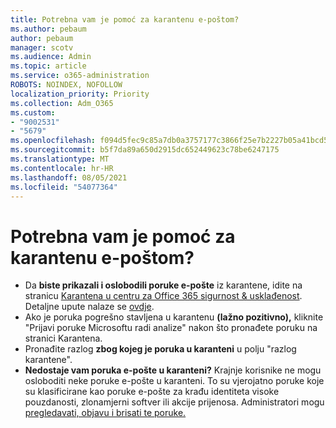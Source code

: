 ```yaml
---
title: Potrebna vam je pomoć za karantenu e-poštom?
ms.author: pebaum
author: pebaum
manager: scotv
ms.audience: Admin
ms.topic: article
ms.service: o365-administration
ROBOTS: NOINDEX, NOFOLLOW
localization_priority: Priority
ms.collection: Adm_O365
ms.custom:
- "9002531"
- "5679"
ms.openlocfilehash: f094d5fec9c85a7db0a3757177c3866f25e7b2227b05a41bcd554b1dda092517
ms.sourcegitcommit: b5f7da89a650d2915dc652449623c78be6247175
ms.translationtype: MT
ms.contentlocale: hr-HR
ms.lasthandoff: 08/05/2021
ms.locfileid: "54077364"
---
```

# <a name="need-help-with-email-quarantine"></a>Potrebna vam je pomoć za karantenu e-poštom?

- Da **biste prikazali i oslobodili poruke e-pošte** iz karantene, idite na stranicu [Karantena u centru za Office 365 sigurnost & usklađenost](https://protection.office.com/quarantine). Detaljne upute nalaze se [ovdje](https://docs.microsoft.com/microsoft-365/security/office-365-security/find-and-release-quarantined-messages-as-a-user?view=o365-worldwide#view-your-quarantined-messages).
- Ako je poruka pogrešno stavljena u karantenu **(lažno pozitivno),** kliknite "Prijavi poruke Microsoftu radi analize" nakon što pronađete poruku na stranici Karantena. 
- Pronađite razlog **zbog kojeg je poruka u karanteni** u polju "razlog karantene".
- **Nedostaje vam poruka e-pošte u karanteni?** Krajnje korisnike ne mogu osloboditi neke poruke e-pošte u karanteni. To su vjerojatno poruke koje su klasificirane kao poruke e-pošte za krađu identiteta visoke pouzdanosti, zlonamjerni softver ili akcije prijenosa. Administratori mogu [pregledavati, objavu i brisati te poruke.](https://docs.microsoft.com/microsoft-365/security/office-365-security/manage-quarantined-messages-and-files?view=o365-worldwide) 
